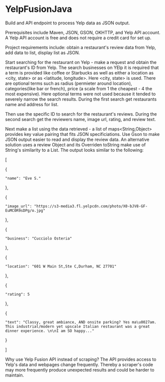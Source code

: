 # YelpFusionJava

Build and API endpoint to process Yelp data as JSON output.

Prerequisites include Maven, JSON, GSON, OKHTTP, and Yelp API account. 
A Yelp API account is free and does not require a credit card for set up.

Project requirements include:
obtain a restaurant's review data from Yelp,
add data to list,
display list as JSON.

Start searching for the restaurant on Yelp - make a request and obtain the restaurant's ID from Yelp.
The search businesses on YElp it is required that a term is provided like coffee or Starbucks
as well as either a location as <city, state> or as <latitude, longitude>.
Here <city, state> is used.
There are optional terms such as radius (permieter around location), categories(like bar or french), price (a scale from 1 the cheapest - 4 the most expensive).
Here optional terms were not used because it tended to severely narrow the search results.
During the first search get restaurants name and address for list.

Then use the specific ID to search for the restaurant's reviews.
During the second search get the reviewers name, image url, rating, and review text.

Next make a list using the data retrieved - a list of maps<String,Object> provides key value pairing that fits JSON specificiations.
Use Gson to make JSON output easier to read and display the review data.
An alternative solution uses a review Object and its Overriden toString make use of String's similarity to a List.
The output looks similar to the following:

[

  {
  
    "name": "Eve S."
    
  },
  
  {
  
    "image_url": "https://s3-media3.fl.yelpcdn.com/photo/X0-bJV8-GF-EuMC0R9sDPg/o.jpg"
    
  },
  
  {
  
    "business": "Cucciolo Osteria"
    
  },
  
  {
  
    "location": "601 W Main St,Ste C,Durham, NC 27701"
    
  },
  
  {
  
    "rating": 5
    
  },
  
  {
  
    "text": "Classy, great ambiance, AND onsite parking? Yes ma\u0027am. This industrial/modern yet upscale Italian restaurant was a great dinner experience. \n\nI am SO happy..."
    
  }
  
]

Why use Yelp Fusion API instead of scraping? 
The API provides access to Yelp's data
and webpages change frequently. 
Thereby a scraper's code may more frequently produce unexpected results and could be harder to maintain.




